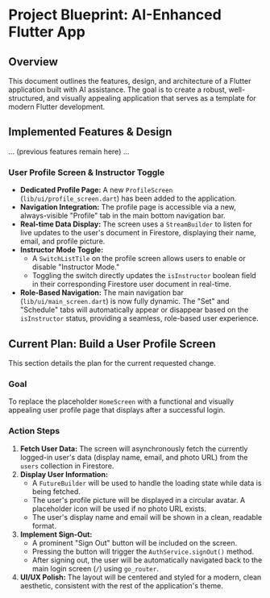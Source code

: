 # Project Blueprint: AI-Enhanced Flutter App

## Overview

This document outlines the features, design, and architecture of a Flutter application built with AI assistance. The goal is to create a robust, well-structured, and visually appealing application that serves as a template for modern Flutter development.

## Implemented Features & Design

... (previous features remain here) ...

### User Profile Screen & Instructor Toggle
- **Dedicated Profile Page:** A new `ProfileScreen` (`lib/ui/profile_screen.dart`) has been added to the application.
- **Navigation Integration:** The profile page is accessible via a new, always-visible "Profile" tab in the main bottom navigation bar.
- **Real-time Data Display:** The screen uses a `StreamBuilder` to listen for live updates to the user's document in Firestore, displaying their name, email, and profile picture.
- **Instructor Mode Toggle:**
    - A `SwitchListTile` on the profile screen allows users to enable or disable "Instructor Mode."
    - Toggling the switch directly updates the `isInstructor` boolean field in their corresponding Firestore user document in real-time.
- **Role-Based Navigation:** The main navigation bar (`lib/ui/main_screen.dart`) is now fully dynamic. The "Set" and "Schedule" tabs will automatically appear or disappear based on the `isInstructor` status, providing a seamless, role-based user experience.


## Current Plan: Build a User Profile Screen

This section details the plan for the current requested change.

### Goal
To replace the placeholder `HomeScreen` with a functional and visually appealing user profile page that displays after a successful login.

### Action Steps
1.  **Fetch User Data:** The screen will asynchronously fetch the currently logged-in user's data (display name, email, and photo URL) from the `users` collection in Firestore.
2.  **Display User Information:**
    - A `FutureBuilder` will be used to handle the loading state while data is being fetched.
    - The user's profile picture will be displayed in a circular avatar. A placeholder icon will be used if no photo URL exists.
    - The user's display name and email will be shown in a clean, readable format.
3.  **Implement Sign-Out:**
    - A prominent "Sign Out" button will be included on the screen.
    - Pressing the button will trigger the `AuthService.signOut()` method.
    - After signing out, the user will be automatically navigated back to the main login screen (`/`) using `go_router`.
4.  **UI/UX Polish:** The layout will be centered and styled for a modern, clean aesthetic, consistent with the rest of the application's theme.
